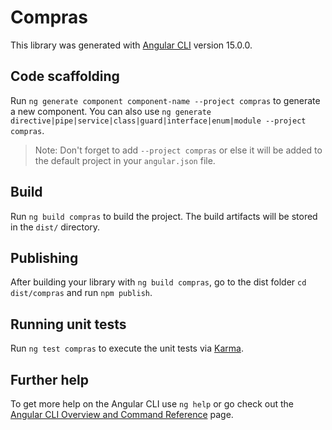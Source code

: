 # Compras

This library was generated with [Angular CLI](https://github.com/angular/angular-cli) version 15.0.0.

## Code scaffolding

Run `ng generate component component-name --project compras` to generate a new component. You can also use `ng generate directive|pipe|service|class|guard|interface|enum|module --project compras`.
> Note: Don't forget to add `--project compras` or else it will be added to the default project in your `angular.json` file. 

## Build

Run `ng build compras` to build the project. The build artifacts will be stored in the `dist/` directory.

## Publishing

After building your library with `ng build compras`, go to the dist folder `cd dist/compras` and run `npm publish`.

## Running unit tests

Run `ng test compras` to execute the unit tests via [Karma](https://karma-runner.github.io).

## Further help

To get more help on the Angular CLI use `ng help` or go check out the [Angular CLI Overview and Command Reference](https://angular.io/cli) page.
